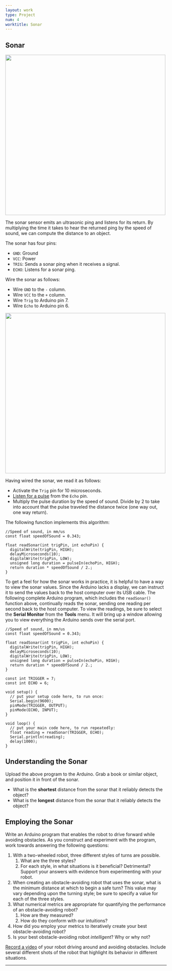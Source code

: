 ```yaml
---
layout: work
type: Project
num: 4
worktitle: Sonar
---
```


## Sonar

<img src="https://hendrix-cs.github.io{{site.baseurl}}/assets/images/sonar.jpg" width=500>

The sonar sensor emits an ultrasonic ping and listens for its return. By multiplying the 
time it takes to hear the returned ping by the speed of sound, we can compute the distance to an object.

The sonar has four pins:
* `GND`: Ground
* `VCC`: Power
* `TRIG`: Sends a sonar ping when it receives a signal.
* `ECHO`: Listens for a sonar ping.

Wire the sonar as follows:
* Wire `GND` to the `-` column.
* Wire `VCC` to the `+` column.
* Wire `Trig` to Arduino pin 7.
* Wire `Echo` to Arduino pin 6.

<img src="https://hendrix-cs.github.io{{site.baseurl}}/assets/images/WiringDiagram.png" width=500>

Having wired the sonar, we read it as follows:
* Activate the `Trig` pin for 10 microseconds.
* [Listen for a pulse](https://www.arduino.cc/reference/en/language/functions/advanced-io/pulsein/) from the `Echo` pin.
* Multiply the pulse duration by the speed of sound. Divide by 2 to take into account that the pulse traveled the
  distance twice (one way out, one way return).
  
The following function implements this algorithm:
```
//Speed of sound, in mm/us
const float speedOfSound = 0.343;

float readSonar(int trigPin, int echoPin) {
  digitalWrite(trigPin, HIGH);
  delayMicroseconds(10);
  digitalWrite(trigPin, LOW);
  unsigned long duration = pulseIn(echoPin, HIGH);
  return duration * speedOfSound / 2.;
}
```

To get a feel for how the sonar works in practice, it is helpful to have a way to view the sonar values.
Since the Arduino lacks a display, we can instruct it to send the values back to the host computer over
its USB cable. The following complete Arduino program, which includes the `readSonar()` function above, 
continually reads the sonar, sending one reading per second back to the host computer. To view the readings,
be sure to select the **Serial Monitor** from the **Tools** menu. It will bring up a window allowing you to view
everything the Arduino sends over the serial port.

```
//Speed of sound, in mm/us
const float speedOfSound = 0.343;

float readSonar(int trigPin, int echoPin) {
  digitalWrite(trigPin, HIGH);
  delayMicroseconds(10);
  digitalWrite(trigPin, LOW);
  unsigned long duration = pulseIn(echoPin, HIGH);
  return duration * speedOfSound / 2.;
}

const int TRIGGER = 7;
const int ECHO = 6;

void setup() {
  // put your setup code here, to run once:
  Serial.begin(9600);
  pinMode(TRIGGER, OUTPUT);
  pinMode(ECHO, INPUT);
}

void loop() {
  // put your main code here, to run repeatedly:
  float reading = readSonar(TRIGGER, ECHO);
  Serial.println(reading);
  delay(1000);
}
```

## Understanding the Sonar

Upload the above program to the Arduino. Grab a book or similar object, and position it in front of the sonar.
* What is the **shortest** distance from the sonar that it reliably detects the object?
* What is the **longest** distance from the sonar that it reliably detects the object?

## Employing the Sonar

Write an Arduino program that enables the robot to drive forward while avoiding obstacles. As you construct
and experiment with the program, work towards answering the following questions:

1. With a two-wheeled robot, three different styles of turns are possible. 
   1. What are the three styles? 
   2. For each style, in what situations is it beneficial? Detrimental? Support your answers with evidence from experimenting with your robot.
2. When creating an obstacle-avoiding robot that uses the sonar, what is the minimum distance at which to begin a safe turn? 
   This value may vary depending upon the turning style; be sure to specify a value for each of the three styles.
3. What numerical metrics are appropriate for quantifying the performance of an obstacle-avoiding robot? 
   1. How are they measured? 
   2. How do they conform with our intuitions?
4. How did you employ your metrics to iteratively create your best obstacle-avoiding robot?
5. Is your best obstacle-avoiding robot *intelligent*? Why or why not?

[Record a video](https://docs.google.com/forms/d/e/1FAIpQLSdOhoNctoprb8qkhFf1LMAhfe7fxLxZL5AhssO90eCUriKZjw/viewform?usp=sf_link) 
of your robot driving around and avoiding obstacles. Include several different shots of the 
robot that highlight its behavior in different situations.

------------------------------------------------------------------------
